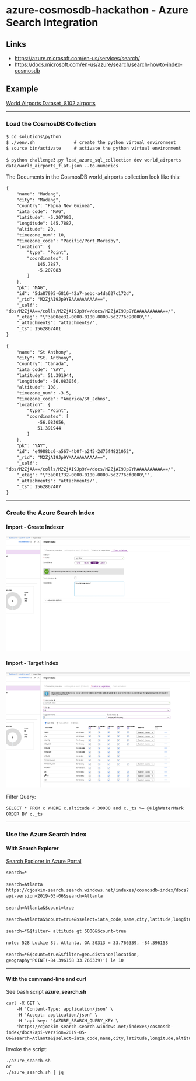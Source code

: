# azure-cosmosdb-hackathon - Azure Search Integration

## Links

- https://azure.microsoft.com/en-us/services/search/
- https://docs.microsoft.com/en-us/azure/search/search-howto-index-cosmosdb

## Example

[World Airports Dataset, 8102 airports](solutions/python/data/world_airports_flat.json)

---

### Load the CosmosDB Collection

```
$ cd solutions\python
$ ./venv.sh               # create the python virtual environment
$ source bin/activate     # activate the python virtual environment

$ python challenge3.py load_azure_sql_collection dev world_airports data/world_airports_flat.json --to-numerics
```

The Documents in the CosmosDB world_airports collection look like this:

```
{
    "name": "Madang",
    "city": "Madang",
    "country": "Papua New Guinea",
    "iata_code": "MAG",
    "latitude": -5.207083,
    "longitude": 145.7887,
    "altitude": 20,
    "timezone_num": 10,
    "timezone_code": "Pacific/Port_Moresby",
    "location": {
        "type": "Point",
        "coordinates": [
            145.7887,
            -5.207083
        ]
    },
    "pk": "MAG",
    "id": "5da87995-6816-42a7-aebc-a4da627c172d",
    "_rid": "M2ZjAI9Jp9YBAAAAAAAAAA==",
    "_self": "dbs/M2ZjAA==/colls/M2ZjAI9Jp9Y=/docs/M2ZjAI9Jp9YBAAAAAAAAAA==/",
    "_etag": "\"3a00ee31-0000-0100-0000-5d2776c90000\"",
    "_attachments": "attachments/",
    "_ts": 1562867401
}

{
    "name": "St Anthony",
    "city": "St. Anthony",
    "country": "Canada",
    "iata_code": "YAY",
    "latitude": 51.391944,
    "longitude": -56.083056,
    "altitude": 108,
    "timezone_num": -3.5,
    "timezone_code": "America/St_Johns",
    "location": {
        "type": "Point",
        "coordinates": [
            -56.083056,
            51.391944
        ]
    },
    "pk": "YAY",
    "id": "e4988bc0-a567-4b0f-a245-2d75f4821052",
    "_rid": "M2ZjAI9Jp9YMAAAAAAAAAA==",
    "_self": "dbs/M2ZjAA==/colls/M2ZjAI9Jp9Y=/docs/M2ZjAI9Jp9YMAAAAAAAAAA==/",
    "_etag": "\"3a001732-0000-0100-0000-5d2776cf0000\"",
    "_attachments": "attachments/",
    "_ts": 1562867407
}
```

---

### Create the Azure Search Index

#### Import - Create Indexer

![create-indexer](img/azure-search-import-create-indexer.png)

#### Import - Target Index

![target-index](img/azure-search-import-target-index.png)

Filter Query:
```
SELECT * FROM c WHERE c.altitude < 30000 and c._ts >= @HighWaterMark ORDER BY c._ts
```

---

### Use the Azure Search Index

#### With Search Explorer

[Search Explorer in Azure Portal](https://docs.microsoft.com/en-us/azure/search/search-explorer)

```
search=*

search=Atlanta
https://cjoakim-search.search.windows.net/indexes/cosmosdb-index/docs?api-version=2019-05-06&search=Atlanta

search=Atlanta&$count=true

search=Atlanta&$count=true&$select=iata_code,name,city,latitude,longitude,altitude

search=*&$filter= altitude gt 5000&$count=true

note: 528 Luckie St, Atlanta, GA 30313 = 33.766339, -84.396158 

search=*&$count=true&$filter=geo.distance(location, geography'POINT(-84.396158 33.766339)') le 10

```

---

#### With the command-line and curl

See bash script **azure_search.sh**

```
curl -X GET \
    -H 'Content-Type: application/json' \
    -H 'Accept: application/json' \
    -H 'api-key: '$AZURE_SEARCH_QUERY_KEY \
    'https://cjoakim-search.search.windows.net/indexes/cosmosdb-index/docs?api-version=2019-05-06&search=Atlanta&$select=iata_code,name,city,latitude,longitude,altitude'
```

Invoke the script:

```
./azure_search.sh 
or
./azure_search.sh | jq
```
